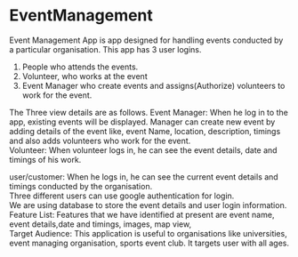 # EventManagement
Event Management App is app designed for handling events conducted by a particular organisation. 
This app has 3 user logins.  
1) People who attends the events.
2) Volunteer, who works at the event 
3) Event Manager who create events and assigns(Authorize) volunteers to work for the event.  

The Three view details are as follows. 
Event Manager: When he log in to the app, existing events will be displayed.
Manager can create new event by adding details of the event like, event Name, location, description, timings and also adds 
volunteers who work for the event.  
Volunteer: When volunteer logs in, he can see the event details, date and timings of his work. 

user/customer: When he logs in, he can see the current event details and timings conducted by the organisation.  
Three different users can use google authentication for login.  
We are using database to store the event details and user login information. 
Feature List: Features that we have identified at present are event name, event details,date and timings, images, map view,  
Target Audience: This application is useful to organisations like universities, event managing organisation, sports event club. 
It targets user with all ages.
